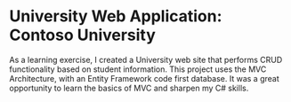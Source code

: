 # University Web Application: Contoso University
As a learning exercise, I created a University web site that performs CRUD functionality based on student information. This project uses the MVC Architecture, with an Entity Framework code first database. It was a great opportunity to learn the basics of MVC and sharpen my C# skills.
